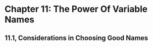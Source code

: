 Chapter 11: The Power Of Variable Names
=======================================

11.1, Considerations in Choosing Good Names
-------------------------------------------